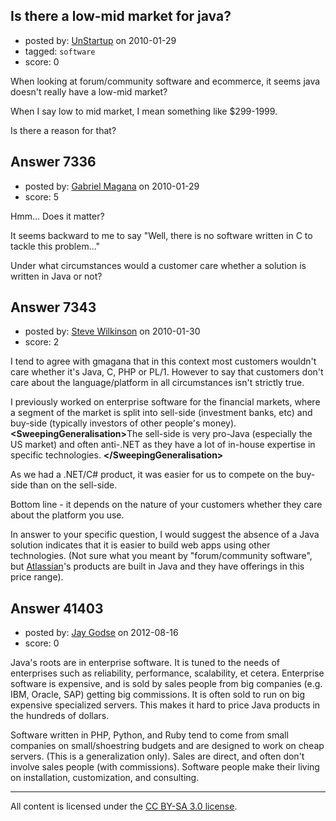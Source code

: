 ## Is there a low-mid market for java?

- posted by: [UnStartup](https://stackexchange.com/users/-1/2189-unstartup) on 2010-01-29
- tagged: `software`
- score: 0

When looking at forum/community software and ecommerce, it seems java doesn't really have a low-mid market?

When I say low to mid market, I mean something like $299-1999.

Is there a reason for that?


## Answer 7336

- posted by: [Gabriel Magana](https://stackexchange.com/users/-1/1158-gabriel-magana) on 2010-01-29
- score: 5

Hmm...  Does it matter?

It seems backward to me to say "Well, there is no software written in C to tackle this problem..."

Under what circumstances would a customer care whether a solution is written in Java or not?


## Answer 7343

- posted by: [Steve Wilkinson](https://stackexchange.com/users/-1/2177-steve-wilkinson) on 2010-01-30
- score: 2

<p>I tend to agree with gmagana that in this context most customers wouldn't care whether it's Java, C, PHP or PL/1.  However to say that customers don't care about the language/platform in all circumstances isn't strictly true.</p>

<p>I previously worked on enterprise software for the financial markets, where a segment of the market is split into sell-side (investment banks, etc) and buy-side (typically investors of other people's money).
  <strong>&lt;SweepingGeneralisation&gt;</strong>The sell-side is very pro-Java (especially the US market) and often anti-.NET as they have a lot of in-house expertise in specific technologies. <strong>&lt;/SweepingGeneralisation&gt;</strong> </p>

<p>As we had a .NET/C# product, it was easier for us to compete on the buy-side than on the sell-side.</p>

<p>Bottom line - it depends on the nature of your customers whether they care about the platform you use.</p>

<p>In answer to your specific question, I would suggest the absence of a Java solution indicates that it is easier to build web apps using other technologies. (Not sure what you meant by "forum/community software", but <a href="http://www.atlassian.com/" rel="nofollow">Atlassian</a>'s products are built in Java and they have offerings in this price range).</p>



## Answer 41403

- posted by: [Jay Godse](https://stackexchange.com/users/-1/7757-jay-godse) on 2012-08-16
- score: 0

Java's roots are in enterprise software. It is tuned to the needs of enterprises such as reliability, performance, scalability, et cetera. Enterprise software is expensive, and is sold by sales people from big companies (e.g. IBM, Oracle, SAP) getting big commissions. It is often sold to run on big expensive specialized servers. This makes it hard to price Java products in the hundreds of dollars. 

Software written in PHP, Python, and Ruby tend to come from small companies on small/shoestring budgets and are designed to work on cheap servers. (This is a generalization only). Sales are direct, and often don't involve sales people (with commissions). Software people make their living on installation, customization, and consulting. 







---

All content is licensed under the [CC BY-SA 3.0 license](https://creativecommons.org/licenses/by-sa/3.0/).
